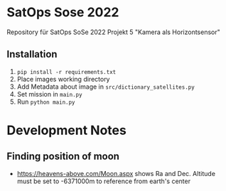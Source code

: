 # SatOps Sose 2022
Repository für SatOps SoSe 2022 Projekt 5 "Kamera als Horizontsensor"

## Installation

1. `pip install -r requirements.txt`
2. Place images working directory
3. Add Metadata about image in `src/dictionary_satellites.py`
4. Set mission in `main.py`
5. Run `python main.py`

# Development Notes
## Finding position of moon
* https://heavens-above.com/Moon.aspx shows Ra and Dec. Altitude must be set to -6371000m to reference from earth's
  center